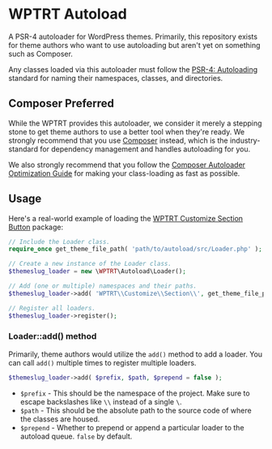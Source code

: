# WPTRT Autoload

A PSR-4 autoloader for WordPress themes.  Primarily, this repository exists for theme authors who want to use autoloading but aren't yet on something such as Composer.

Any classes loaded via this autoloader must follow the [PSR-4: Autoloading](https://www.php-fig.org/psr/psr-4/) standard for naming their namespaces, classes, and directories.

## Composer Preferred

While the WPTRT provides this autoloader, we consider it merely a stepping stone to get theme authors to use a better tool when they're ready.  We strongly recommend that you use [Composer](https://getcomposer.org) instead, which is the industry-standard for dependency management and handles autoloading for you.

We also strongly recommend that you follow the [Composer Autoloader Optimization Guide](https://getcomposer.org/doc/articles/autoloader-optimization.md) for making your class-loading as fast as possible.

## Usage

Here's a real-world example of loading the [WPTRT Customize Section Button](https://github.com/WPTRT/customize-section-button) package:

```php
// Include the Loader class.
require_once get_theme_file_path( 'path/to/autoload/src/Loader.php' );

// Create a new instance of the Loader class.
$themeslug_loader = new \WPTRT\Autoload\Loader();

// Add (one or multiple) namespaces and their paths.
$themeslug_loader->add( 'WPTRT\\Customize\\Section\\', get_theme_file_path( 'path/to/customize-section-button/src' ) );

// Register all loaders.
$themeslug_loader->register();
```

### Loader::add() method

Primarily, theme authors would utilize the `add()` method to add a loader.  You can call `add()` multiple times to register multiple loaders.

```php
$themeslug_loader->add( $prefix, $path, $prepend = false );
```

* `$prefix` - This should be the namespace of the project.  Make sure to escape backslashes like `\\` instead of a single `\`.
* `$path` - This should be the absolute path to the source code of where the classes are housed.
* `$prepend` - Whether to prepend or append a particular loader to the autoload queue.  `false` by default.
